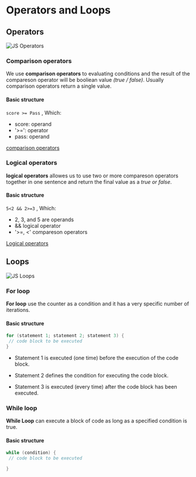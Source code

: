 # Operators and Loops
## Operators
![JS Operators](https://data-flair.training/blogs/wp-content/uploads/sites/2/2019/03/JavaScript-Operators-1200x720.jpg)

### Comparison operators
We use **comparison operators** to evaluating conditions and the result of the compareson operator will be booliean value *(true / false)*. Usually comparison operators return a single value.



#### Basic structure 

`score >= Pass` 
, Which: 
* score: operand
* '>=': operator
* pass: operand
 
 [comparison operators](https://www.w3schools.com/js/js_comparisons.asp)

 ### Logical operators
 **logical operators** allowes us to use two or more compareson operators together in one sentence and return the final value as a *true or false*.

 #### Basic structure 

 ` 5<2 && 2>=3 ` 
 , Which:
 * 2, 3, and 5 are operands
 * && logical operator
 * '>=, <' compareson operators

[Logical operators](https://www.w3schools.com/js/js_comparisons.asp)


## Loops
![JS Loops](https://miro.medium.com/max/1116/1*m3FCII8jirPfanBHqnvbAg.png)

### For loop
**For loop** use the counter as a condition and it has a very specific number of iterations.

 #### Basic structure 

 ```java script
 for (statement 1; statement 2; statement 3) {
  // code block to be executed
}
```
* Statement 1 is executed (one time) before the execution of the code block.

* Statement 2 defines the condition for executing the code block.

* Statement 3 is executed (every time) after the code block has been executed.

### While loop
**While Loop** can execute a block of code as long as a specified condition is true.

 #### Basic structure 

 ```java script
while (condition) {
  // code block to be executed

}
```
